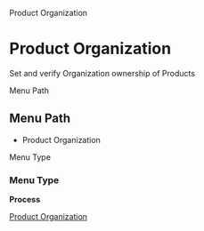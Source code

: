 
Product Organization
# Product Organization


Set and verify Organization ownership of Products

Menu Path
## Menu Path



- Product Organization

Menu Type
### Menu Type

**Process**


[Product Organization](../../functional-guide/process/process-orgownership-product.md)